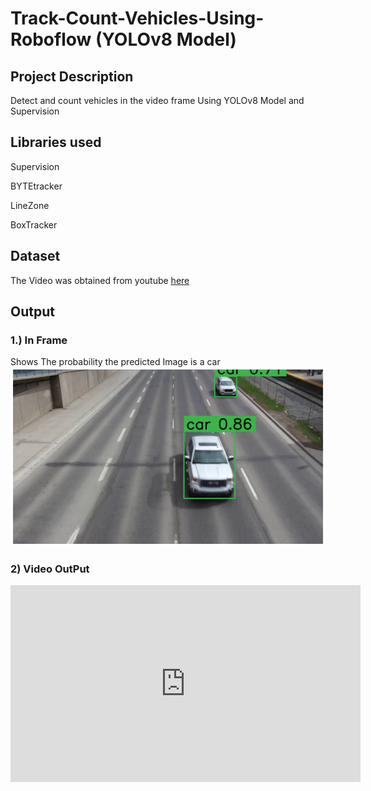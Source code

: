 # Track-Count-Vehicles-Using-Roboflow (YOLOv8 Model)

## Project Description

Detect and count vehicles in the video frame Using YOLOv8 Model and Supervision 

## Libraries used
Supervision

BYTEtracker

LineZone

BoxTracker

## Dataset
The Video was obtained from youtube [here](https://www.youtube.com/watch?v=Y1jTEyb3wiI)


## Output
### 1.) In Frame 
Shows The probability the predicted Image is a car
<img src="Frame.png"/>

### 2) Video OutPut

<iframe width="560" height="315" src="https://youtu.be/gJXiRvg2QhI" frameborder="0" allowfullscreen></iframe>

